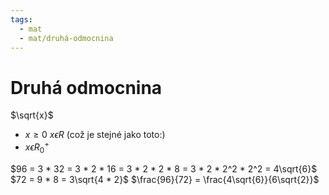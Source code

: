 ```yaml
---
tags:
  - mat
  - mat/druhá-odmocnina
---
```

# Druhá odmocnina
$\sqrt{x}$
- $x\ge0$ $x \epsilon R$ (což je stejné jako toto:)
- $x \epsilon R^{+}_0$

$96 = 3 * 32 = 3 *  2 * 16 = 3 * 2 * 2 * 8 = 3 * 2 * 2^2 * 2^2 = 4\sqrt{6}$
$72 = 9 * 8 = 3\sqrt{4 * 2}$
$\frac{96}{72} = \frac{4\sqrt{6}}{6\sqrt{2}}$